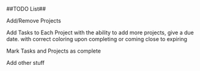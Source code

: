 ##TODO List##

Add/Remove Projects

Add Tasks to Each Project with the ability to add more projects, give a due date. with correct coloring upon completing or coming close to expiring

Mark Tasks and Projects as complete

Add other stuff